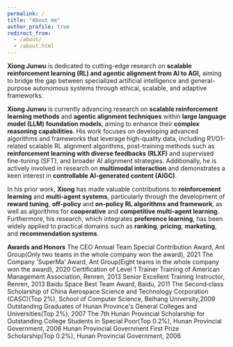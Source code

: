 ```yaml
---
permalink: /
title: "About me"
author_profile: true
redirect_from: 
  - /about/
  - /about.html
---
```

**Xiong Junwu** is dedicated to cutting-edge research on **scalable reinforcement learning (RL) and agentic alignment from AI to AGI,** aiming to bridge the gap between specialized artificial intelligence and general-purpose autonomous systems through ethical, scalable, and adaptive frameworks.

**Xiong Junwu** is currently advancing research on **scalable reinforcement learning methods** and **agentic alignment techniques** within **large language model (LLM) foundation models**, aiming to enhance their **complex reasoning capabilities**. His work focuses on developing advanced algorithms and frameworks that leverage high-quality data, including R1/O1-related scalable RL alignment algorithms, post-training methods such as **reinforcement learning with diverse feedbacks (RLXF)** and supervised fine-tuning (SFT), and broader AI alignment strategies. Additionally, he is actively involved in research on **multimodal interaction** and demonstrates a keen interest in **controllable AI-generated content (AIGC)**.

In his prior work, **Xiong** has made valuable contributions to **reinforcement learning** and **multi-agent systems**, particularly through the development of **reward tuning**, **off-policy** and **on-policy RL algorithms and framework**, as well as algorithms for **cooperative** and **competitive multi-agent learning**. Furthermore, his research, which integrates **preference learning**, has been widely applied to practical domains such as **ranking**, **pricing**, **marketing**, and **recommendation systems**.


**Awards and Honors**
The CEO Annual Team Special Contribution Award, Ant Group(Only two teams in the whole company won the award), 2021
The Company ‘SuperMa’ Award, Ant Group(Eight teams in the whole company won the award), 2020
Certification of Level 1 Trainer Training of American Management Association, Renren, 2013
Senior Excellent Training Instructor, Renren, 2013
Baidu Space Best Team Award, Baidu, 2011
The Second‑class Scholarship of China Aerospace Science and Technology Corporation (CASC)(Top 2%), School of Computer Science, Beihang University,2009
Outstanding Graduates of Hunan Province's General Colleges and Universities(Top 2%), 2007
The 7th Hunan Provincial Scholarship for Outstanding College Students in Special Poor(Top 0.2%), Hunan Provincial Government, 2006
Hunan Provincial Government First Prize Scholarship(Top 0.2%), Hunan Provincial Government, 2006